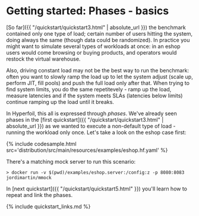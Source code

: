 # Getting started: Phases - basics

[So far]({{ "/quickstart/quickstart3.html" | absolute_url }}) the benchmark contained only one type of load; certain number of users hitting the system, doing always the same (though data could be randomized). In practice you might want to simulate several types of workloads at once: in an eshop users would come browsing or buying products, and operators would restock the virtual warehouse.

Also, driving constant load may not be the best way to run the benchmark: often you want to slowly ramp the load up to let the system adjust (scale up, perform JIT, fill pools) and push the full load only after that. When trying to find system limits, you do the same repetitevely - ramp up the load, measure latencies and if the system meets SLAs (latencies below limits) continue ramping up the load until it breaks.

In Hyperfoil, this all is expressed through *phases*. We've already seen phases in the [first quickstart]({{ "/quickstart/quickstart3.html" | absolute_url }}) as we wanted to execute a non-default type of load - running the workload only once. Let's take a look on the eshop case first:

{% include codesample.html src='distribution/src/main/resources/examples/eshop.hf.yaml' %}

There's a matching mock server to run this scenario:
```
> docker run -v $(pwd)/examples/eshop.server:/config:z -p 8080:8083 jordimartin/mmock
```

In [next quickstart]({{ "/quickstart/quickstart5.html" }}) you'll learn how to repeat and link the phases.

{% include quickstart_links.md %}